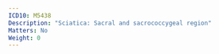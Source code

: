 ```yaml
---
ICD10: M5438
Description: "Sciatica: Sacral and sacrococcygeal region"
Matters: No
Weight: 0
---
```

